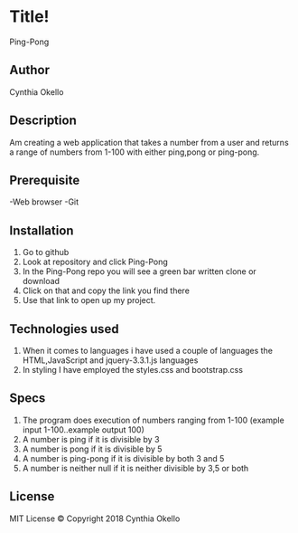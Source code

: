 # Title!
Ping-Pong
## Author
Cynthia Okello
## Description
Am creating a web application that takes a number from a user and returns a range of numbers from 1-100 with either ping,pong or ping-pong.
## Prerequisite
-Web browser
-Git
## Installation
1) Go to github
2) Look at repository and click Ping-Pong
3) In the Ping-Pong repo you will see a green bar written clone or download
4) Click on that and copy the link you find there
5) Use that link to open up  my project.
## Technologies used
1) When it comes to languages i have used a couple of languages the HTML,JavaScript and jquery-3.3.1.js languages
2) In styling I have employed the styles.css and bootstrap.css
## Specs
1) The program does execution of numbers ranging from 1-100 (example input 1-100..example output 100)
2) A number is ping if it is divisible by 3
3) A number is pong if it is divisible by 5
4) A number is ping-pong if it is divisible by both 3 and 5
5) A number is neither null if it is neither divisible by 3,5 or both
## License
MIT License
&copy; Copyright 2018 Cynthia Okello
